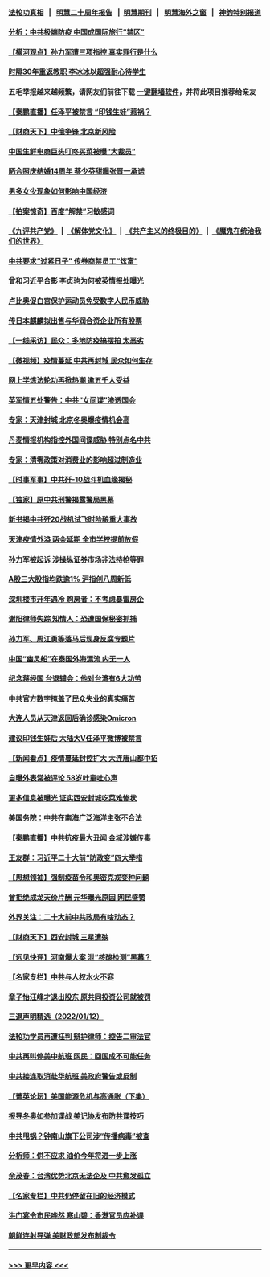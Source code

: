 #### [法轮功真相](https://github.com/gfw-breaker/truth/blob/master/README.md?t=0) &nbsp;&nbsp;|&nbsp;&nbsp; [明慧二十周年报告](https://github.com/gfw-breaker/mh-reports/blob/master/README.md?t=0) &nbsp;&nbsp;|&nbsp;&nbsp;[明慧期刊](https://github.com/gfw-breaker/mh-qikan) &nbsp;&nbsp;|&nbsp;&nbsp; [明慧海外之窗](https://github.com/gfw-breaker/mh-news/blob/master/README.md?t=0) &nbsp;&nbsp;|&nbsp;&nbsp; [神韵特别报道](https://github.com/gfw-breaker/mh-news/blob/master/shenyun.md?t=0)
#### [分析：中共极端防疫 中国成国际旅行“禁区”](../pages/nsc413/n13503262.md?t=01141050) 
#### [【横河观点】孙力军遭三项指控 真实罪行是什么](../pages/nsc413/n13503219.md?t=01141050) 
#### [时隔30年重返教职 李冰冰以超强耐心待学生](../pages/nsc413/n13502927.md?t=01141050) 
#### 五毛举报越来越频繁，请网友们前往下载 [一键翻墙软件](https://github.com/gfw-breaker/ssr-accounts)，并将此项目推荐给亲友
#### [【秦鹏直播】任泽平被禁言 “印钱生娃”惹祸？](../pages/nsc413/n13503195.md?t=01141050) 
#### [【财商天下】中俄争锋 北京新风险](../pages/nsc413/n13503030.md?t=01141050) 
#### [中国生鲜电商巨头叮咚买菜被曝“大裁员”](../pages/nsc413/n13503134.md?t=01141050) 
#### [晒合照庆结婚14周年 蔡少芬甜曝张晋一承诺](../pages/nsc413/n13503117.md?t=01141050) 
#### [男多女少现象如何影响中国经济](../pages/nsc413/n13503102.md?t=01141050) 
#### [【拍案惊奇】百度“解禁”习敏感词](../pages/nsc413/n13502555.md?t=01141050) 
#### [《九评共产党》](https://github.com/begood0513/9ping.md/blob/master/README.md) &nbsp;|&nbsp; [《解体党文化》](../../../../jtdwh.md/blob/master/README.md)  &nbsp;|&nbsp; [《共产主义的终极目的》](../../../../gczydzjmd.md/blob/master/README.md) &nbsp;|&nbsp; [《魔鬼在统治我们的世界》](../../../../mgztzwmdsj.md/blob/master/README.md) 
#### [中共要求“过紧日子” 传券商禁员工“炫富”](../pages/nsc413/n13502989.md?t=01141050) 
#### [曾和习近平合影 李贞驹为何被英情报处曝光](../pages/nsc413/n13502906.md?t=01141050) 
#### [卢比奥促白宫保护运动员免受数字人民币威胁](../pages/nsc413/n13502902.md?t=01141050) 
#### [传日本麒麟拟出售与华润合资企业所有股票](../pages/nsc413/n13502836.md?t=01141050) 
#### [【一线采访】民众：多地防疫搞摆拍 太恶劣](../pages/nsc413/n13502371.md?t=01141050) 
#### [【微视频】疫情蔓延 中共再封城 民众如何生存](../pages/nsc413/n13502602.md?t=01141050) 
#### [网上学炼法轮功再掀热潮 逾五千人受益](../pages/nsc413/n13502627.md?t=01141050) 
#### [英军情五处警告：中共“女间谍”渗透国会](../pages/nsc413/n13502695.md?t=01141050) 
#### [专家：天津封城  北京冬奥爆疫情机会高](../pages/nsc413/n13501826.md?t=01141050) 
#### [丹麦情报机构指控外国间谍威胁 特别点名中共](../pages/nsc413/n13502378.md?t=01141050) 
#### [专家：清零政策对消费业的影响超过制造业](../pages/nsc413/n13502392.md?t=01141050) 
#### [【时事军事】中共歼-10战斗机血缘揭秘](../pages/nsc413/n13501464.md?t=01141050) 
#### [【独家】原中共刑警揭露警局黑幕](../pages/nsc413/n13500538.md?t=01141050) 
#### [新书揭中共歼20战机试飞时险酿重大事故](../pages/nsc413/n13501851.md?t=01141050) 
#### [天津疫情外溢 两会延期 全市学校提前放假](../pages/nsc413/n13501501.md?t=01141050) 
#### [孙力军被起诉 涉操纵证券市场非法持枪等罪](../pages/nsc413/n13501736.md?t=01141050) 
#### [A股三大股指均跌逾1% 沪指创八周新低](../pages/nsc413/n13501612.md?t=01141050) 
#### [深圳楼市开年遇冷 购房者：不考虑暴雷房企](../pages/nsc413/n13501384.md?t=01141050) 
#### [谢阳律师失踪 知情人：恐遭国保秘密抓捕](../pages/nsc413/n13501558.md?t=01141050) 
#### [孙力军、周江勇等落马后现身反腐专题片](../pages/nsc413/n13501262.md?t=01141050) 
#### [中国“幽灵船”在泰国外海漂流 内无一人](../pages/nsc413/n13501467.md?t=01141050) 
#### [纪念蒋经国 台退辅会：他对台湾有6大功劳](../pages/nsc413/n13501182.md?t=01141050) 
#### [中共官方数字掩盖了民众失业的真实痛苦](../pages/nsc413/n13500603.md?t=01141050) 
#### [大连人员从天津返回后确诊感染Omicron](../pages/nsc413/n13501091.md?t=01141050) 
#### [建议印钱生娃后 大陆大V任泽平微博被禁言](../pages/nsc413/n13501000.md?t=01141050) 
#### [【新闻看点】疫情蔓延封控扩大 大连唐山都中招](../pages/nsc413/n13500710.md?t=01141050) 
#### [自曝外表常被评论 58岁叶童吐心声](../pages/nsc413/n13500881.md?t=01141050) 
#### [更多信息被曝光 证实西安封城吃菜难惨状](../pages/nsc413/n13501078.md?t=01141050) 
#### [美国务院：中共在南海广泛海洋主张不合法](../pages/nsc413/n13501042.md?t=01141050) 
#### [【秦鹏直播】中共抗疫最大丑闻 金域涉嫌传毒](../pages/nsc413/n13500790.md?t=01141050) 
#### [王友群：习近平二十大前“防政变”四大举措](../pages/nsc413/n13500588.md?t=01141050) 
#### [【思想领袖】强制疫苗令和奥密克戎变种问题](../pages/nsc413/n13472986.md?t=01141050) 
#### [曾拒绝成龙天价片酬 元华曝光原因 网民盛赞](../pages/nsc413/n13500688.md?t=01141050) 
#### [外界关注：二十大前中共政局有啥动态？](../pages/nsc413/n13500341.md?t=01141050) 
#### [【财商天下】西安封城 三星遭殃](../pages/nsc413/n13500370.md?t=01141050) 
#### [【远见快评】河南爆大案 泄“核酸检测”黑幕？](../pages/nsc413/n13500751.md?t=01141050) 
#### [【名家专栏】中共与人权水火不容](../pages/nsc413/n13500019.md?t=01141050) 
#### [章子怡汪峰才退出股东 原共同投资公司就被罚](../pages/nsc413/n13500396.md?t=01141050) 
#### [三退声明精选（2022/01/12）](../pages/nsc413/n13500803.md?t=01141050) 
#### [法轮功学员再遭枉判 辩护律师：控告二审法官](../pages/nsc413/n13499952.md?t=01141050) 
#### [中共再叫停美中航班 网民：回国成不可能任务](../pages/nsc413/n13500431.md?t=01141050) 
#### [中共接连取消赴华航班 美政府警告或反制](../pages/nsc413/n13500463.md?t=01141050) 
#### [【菁英论坛】美国能源危机与高通胀（下集）](../pages/nsc413/n13500059.md?t=01141050) 
#### [报导冬奥如参加谍战 美记协发布防共谍技巧](../pages/nsc413/n13500515.md?t=01141050) 
#### [中共甩锅？钟南山旗下公司涉“传播病毒”被查](../pages/nsc413/n13500438.md?t=01141050) 
#### [分析师：供不应求 油价今年将进一步上涨](../pages/nsc413/n13500330.md?t=01141050) 
#### [余茂春：台湾优势北京无法企及 中共愈发孤立](../pages/nsc413/n13500281.md?t=01141050) 
#### [【名家专栏】中共仍停留在旧的经济模式](../pages/nsc413/n13499996.md?t=01141050) 
#### [洪门宴令市民哗然 寒山碧：香港官员应补课](../pages/nsc413/n13500077.md?t=01141050) 
#### [朝鲜连射导弹 美财政部发布制裁令](../pages/nsc413/n13500265.md?t=01141050) 

----
#### [ >>> 更早内容 <<< ](../indexes/nsc413-earlier.md)
